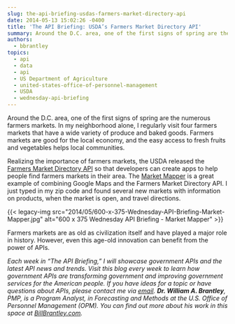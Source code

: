 ```yaml
---
slug: the-api-briefing-usdas-farmers-market-directory-api
date: 2014-05-13 15:02:26 -0400
title: 'The API Briefing: USDA’s Farmers Market Directory API'
summary: Around the D.C. area, one of the first signs of spring are the numerous farmers markets. In my neighborhood alone, I regularly visit four farmers markets that have a wide variety of produce and baked goods. Farmers markets are good for the local economy, and the easy access to fresh fruits and vegetables helps local
authors:
  - bbrantley
topics:
  - api
  - data
  - api
  - US Department of Agriculture
  - united-states-office-of-personnel-management
  - USDA
  - wednesday-api-briefing
---
```


Around the D.C. area, one of the first signs of spring are the numerous farmers markets. In my neighborhood alone, I regularly visit four farmers markets that have a wide variety of produce and baked goods. Farmers markets are good for the local economy, and the easy access to fresh fruits and vegetables helps local communities.

Realizing the importance of farmers markets, the USDA released the [Farmers Market Directory API](http://blogs.usda.gov/2013/05/15/new-api-helps-satisfy-the-nations-app-etite-for-farmers-markets/) so that developers can create apps to help people find farmers markets in their area. The [Market Mapper](http://mvjantzen.com/tools/markets.html) is a great example of combining Google Maps and the Farmers Market Directory API. I just typed in my zip code and found several new markets with information on products, when the market is open, and travel directions.

{{< legacy-img src="2014/05/600-x-375-Wednesday-API-Briefing-Market-Mapper.jpg" alt="600 x 375 Wednesday API Briefing - Market Mapper" >}}

Farmers markets are as old as civilization itself and have played a major role in history. However, even this age-old innovation can benefit from the power of APIs.

_Each week in &#8220;The API Briefing,&#8221; I will showcase government APIs and the latest API news and trends. Visit this blog every week to learn how government APIs are transforming government and improving government services for the American people. If you have ideas for a topic or have questions about APIs, please contact me via [email](mailto:William.Brantley@opm.gov)._
_**Dr. William A. Brantley**, PMP, is a Program Analyst, in Forecasting and Methods at the U.S. Office of Personnel Management (OPM). You can find out more about his work in this space at [BillBrantley.com](http://billbrantley.com/)._